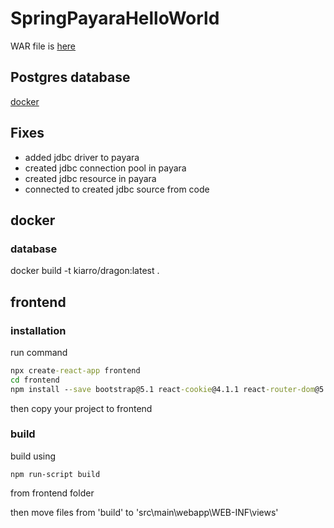 # SpringPayaraHelloWorld

WAR file is [here](https://github.com/kiarro/SpringPayaraHelloWorld/blob/master/target/demo.war)

## Postgres database

[docker](https://hub.docker.com/r/kiarro/dragon)

## Fixes

- added jdbc driver to payara
- created jdbc connection pool in payara
- created jdbc resource in payara
- connected to created jdbc source from code

## docker

### database

docker build -t kiarro/dragon:latest .

### 

## frontend

### installation

run command

```cmd
npx create-react-app frontend
cd frontend
npm install --save bootstrap@5.1 react-cookie@4.1.1 react-router-dom@5.3.0 reactstrap@8.10.0
```

then copy your project to frontend

### build

build using

`npm run-script build`

from frontend folder

then move files from 'build' to 'src\main\webapp\WEB-INF\views'
